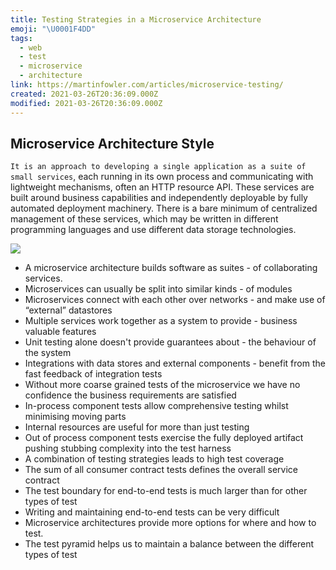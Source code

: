 ```yaml
---
title: Testing Strategies in a Microservice Architecture
emoji: "\U0001F4DD"
tags:
  - web
  - test
  - microservice
  - architecture
link: https://martinfowler.com/articles/microservice-testing/
created: 2021-03-26T20:36:09.000Z
modified: 2021-03-26T20:36:09.000Z
---
```


## Microservice Architecture Style

`It is an approach to developing a single application as a suite of small services`, each running in its own process and communicating with lightweight mechanisms, often an HTTP resource API. These services are built around business capabilities and independently deployable by fully automated deployment machinery. There is a bare minimum of centralized management of these services, which may be written in different programming languages and use different data storage technologies.

![](https://martinfowler.com/articles/microservice-testing/meta-image.png)

- A microservice architecture builds software as suites - of collaborating services.
- Microservices can usually be split into similar kinds - of modules
- Microservices connect with each other over networks - and make use of “external” datastores
- Multiple services work together as a system to provide - business valuable features
- Unit testing alone doesn't provide guarantees about - the behaviour of the system
- Integrations with data stores and external components - benefit from the fast feedback of integration tests
- Without more coarse grained tests of the microservice we have no confidence the business requirements are satisfied
- In-process component tests allow comprehensive testing whilst minimising moving parts
- Internal resources are useful for more than just testing
- Out of process component tests exercise the fully deployed artifact pushing stubbing complexity into the test harness
- A combination of testing strategies leads to high test coverage
- The sum of all consumer contract tests defines the overall service contract
- The test boundary for end-to-end tests is much larger than for other types of test
- Writing and maintaining end-to-end tests can be very difficult
- Microservice architectures provide more options for where and how to test.
- The test pyramid helps us to maintain a balance between the different types of test
